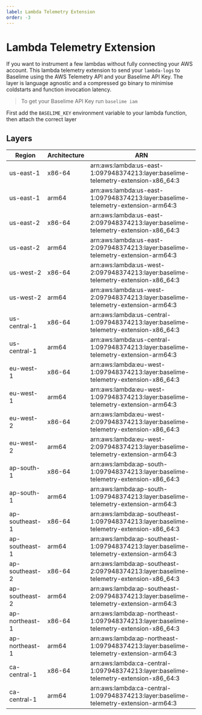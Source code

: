 ```yaml
---
label: Lambda Telemetry Extension
order: -3
---
```


# Lambda Telemetry Extension

If you want to instrument a few lambdas without fully connecting your AWS account. This lambda telemetry extension to send your `lambda-logs` to Baselime using the AWS Telemetry API and your Baselime API Key. The layer is language agnostic and a compressed go binary to minimise coldstarts and function invocation latency.

> To get your Baselime API Key run `baselime iam`

First add the `BASELIME_KEY` environment variable to your lambda function, then attach the correct layer


## Layers

| Region | Architecture | ARN |
| ---- | ---- | ----- |
| us-east-1 | x86-64 | arn:aws:lambda:us-east-1:097948374213:layer:baselime-telemetry-extension-x86_64:3 |
| us-east-1 | arm64 | arn:aws:lambda:us-east-1:097948374213:layer:baselime-telemetry-extension-arm64:3 |
| us-east-2 | x86-64 | arn:aws:lambda:us-east-2:097948374213:layer:baselime-telemetry-extension-x86_64:3 |
| us-east-2 | arm64 | arn:aws:lambda:us-east-2:097948374213:layer:baselime-telemetry-extension-arm64:3 |
| us-west-2 | x86-64 | arn:aws:lambda:us-west-2:097948374213:layer:baselime-telemetry-extension-x86_64:3 |
| us-west-2 | arm64 | arn:aws:lambda:us-west-2:097948374213:layer:baselime-telemetry-extension-arm64:3 |
| us-central-1 | x86-64 | arn:aws:lambda:us-central-1:097948374213:layer:baselime-telemetry-extension-x86_64:3 |
| us-central-1 | arm64 | arn:aws:lambda:us-central-1:097948374213:layer:baselime-telemetry-extension-arm64:3 |
| eu-west-1 | x86-64 | arn:aws:lambda:eu-west-1:097948374213:layer:baselime-telemetry-extension-x86_64:3 |
| eu-west-1 | arm64 | arn:aws:lambda:eu-west-1:097948374213:layer:baselime-telemetry-extension-arm64:3 |
| eu-west-2 | x86-64 | arn:aws:lambda:eu-west-2:097948374213:layer:baselime-telemetry-extension-x86_64:3 |
| eu-west-2 | arm64 | arn:aws:lambda:eu-west-2:097948374213:layer:baselime-telemetry-extension-arm64:3 |
| ap-south-1 | x86-64 | arn:aws:lambda:ap-south-1:097948374213:layer:baselime-telemetry-extension-x86_64:3 |
| ap-south-1 | arm64 | arn:aws:lambda:ap-south-1:097948374213:layer:baselime-telemetry-extension-arm64:3 |
| ap-southeast-1 | x86-64 | arn:aws:lambda:ap-southeast-1:097948374213:layer:baselime-telemetry-extension-x86_64:3 |
| ap-southeast-1 | arm64 | arn:aws:lambda:ap-southeast-1:097948374213:layer:baselime-telemetry-extension-arm64:3 |
| ap-southeast-2 | x86-64 | arn:aws:lambda:ap-southeast-2:097948374213:layer:baselime-telemetry-extension-x86_64:3 |
| ap-southeast-2 | arm64 | arn:aws:lambda:ap-southeast-2:097948374213:layer:baselime-telemetry-extension-arm64:3 |
| ap-northeast-1 | x86-64 | arn:aws:lambda:ap-northeast-1:097948374213:layer:baselime-telemetry-extension-x86_64:3 |
| ap-northeast-1 | arm64 | arn:aws:lambda:ap-northeast-1:097948374213:layer:baselime-telemetry-extension-arm64:3 |
| ca-central-1 | x86-64 | arn:aws:lambda:ca-central-1:097948374213:layer:baselime-telemetry-extension-x86_64:3 |
| ca-central-1 | arm64 | arn:aws:lambda:ca-central-1:097948374213:layer:baselime-telemetry-extension-arm64:3 |

